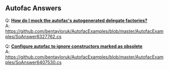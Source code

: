 ## Autofac Answers

Q:  [**How do I mock the autofac's autogenerated delegate factories?**](http://stackoverflow.com/questions/6327762/how-do-i-mock-the-autofacs-autogenerated-delegate-factories)  
A: https://github.com/bentayloruk/AutofacExamples/blob/master/AutofacExamples/SoAnswer6327762.cs

Q:  [**Configure autofac to ignore constructors marked as obsolete**](http://stackoverflow.com/questions/6407530/configure-autofac-to-ignore-constructors-marked-as-obsolete)  
A: https://github.com/bentayloruk/AutofacExamples/blob/master/AutofacExamples/SoAnswer6407530.cs


